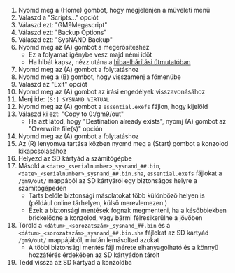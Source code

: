 1. Nyomd meg a (Home) gombot, hogy megjelenjen a műveleti menü
2. Válaszd a "Scripts..." opciót
3. Válaszd ezt: "GM9Megascript"
4. Válaszd ezt: "Backup Options"
5. Válaszd ezt: "SysNAND Backup"
6. Nyomd meg az (A) gombot a megerősítéshez
    - Ez a folyamat igénybe vesz majd némi időt
    - Ha hibát kapsz, nézz utána a [hibaelhárítási útmutatóban](troubleshooting-finalizing-setup.html)
7. Nyomd meg az (A) gombot a folytatáshoz
8. Nyomd meg a (B) gombot, hogy visszamenj a főmenübe
9. Válaszd az "Exit" opciót
10. Nyomd meg az (A) gombot az írási engedélyek visszavonásához
11. Menj ide: `[S:] SYSNAND VIRTUAL`
12. Nyomd meg az (A) gombot a `essential.exefs` fájlon, hogy kijelöld
13. Válaszd ki ezt: "Copy to 0:/gm9/out"
    - Ha azt látod, hogy "Destination already exists", nyomj (A) gombot az "Overwrite file(s)" opción
14. Nyomd meg az (A) gombot a folytatáshoz
15. Az (R) lenyomva tartása közben nyomd meg a (Start) gombot a konzolod kikapcsolásához
16. Helyezd az SD kártyád a számítógépbe
17. Másold a `<date>_<serialnumber>_sysnand_##.bin`, `<date>_<serialnumber>_sysnand_##.bin.sha`, `essential.exefs` fájlokat a `/gm9/out/` mappából az SD kártyáról egy biztonságos helyre a számítógépeden
    - Tarts belőle biztonsági másolatokat több különböző helyen is (például online tárhelyen, külső merevlemezen.)
    - Ezek a biztonsági mentések fognak megmenteni, ha a későbbiekben brickelődne a konzolod, vagy bármi félresikerülne a jövőben
18. Töröld a `<dátum>_<sorozatszám>_sysnand_##.bin` és a `<dátum>_<sorozatszám>_sysnand_##.bin.sha` fájlokat az SD kártyád `/gm9/out/` mappájából, miután lemásoltad azokat
    - A többi biztonsági mentés fájl mérete elhanyagolható és a könnyű hozzáférés érdekében az SD kártyádon tárolt
19. Tedd vissza az SD kártyád a konzoldba
